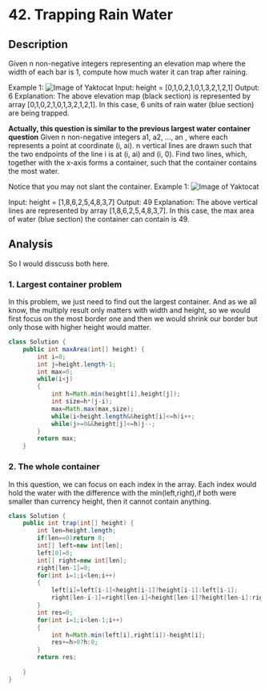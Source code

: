 # 42. Trapping Rain Water
## Description
Given n non-negative integers representing an elevation map where the width of each bar is 1, compute how much water it can trap after raining.

 

Example 1:
![Image of Yaktocat](https://assets.leetcode.com/uploads/2018/10/22/rainwatertrap.png)
Input: height = [0,1,0,2,1,0,1,3,2,1,2,1]
Output: 6
Explanation: The above elevation map (black section) is represented by array [0,1,0,2,1,0,1,3,2,1,2,1]. In this case, 6 units of rain water (blue section) are being trapped.


**Actually, this question is similar to the previous largest water container question**
Given n non-negative integers a1, a2, ..., an , where each represents a point at coordinate (i, ai). n vertical lines are drawn such that the two endpoints of the line i is at (i, ai) and (i, 0). Find two lines, which, together with the x-axis forms a container, such that the container contains the most water.

Notice that you may not slant the container.
Example 1:
![Image of Yaktocat](https://s3-lc-upload.s3.amazonaws.com/uploads/2018/07/17/question_11.jpg)

Input: height = [1,8,6,2,5,4,8,3,7]
Output: 49
Explanation: The above vertical lines are represented by array [1,8,6,2,5,4,8,3,7]. In this case, the max area of water (blue section) the container can contain is 49.

## Analysis
So I would disscuss both here.
### 1. Largest container problem
In this problem, we just need to find out the largest container. And as we all know, the multiply result only matters with width and height, so we would first focus on the most border one and then we would shrink our border but only those with higher height would matter. 
```java
class Solution {
    public int maxArea(int[] height) {
        int i=0;
        int j=height.length-1;
        int max=0;
        while(i<j)
        {
            int h=Math.min(height[i],height[j]);
            int size=h*(j-i);
            max=Math.max(max,size);
            while(i<height.length&&height[i]<=h)i++;
            while(j>=0&&height[j]<=h)j--;
        }
        return max;
    }
```

### 2. The whole container
In this question, we can focus on each index in the array. Each index would hold the water with the difference with the min(left,right),if both were smaller than currency height, then it cannot contain anything.
```java
class Solution {
    public int trap(int[] height) {
        int len=height.length;
        if(len==0)return 0;
        int[] left=new int[len];
        left[0]=0;
        int[] right=new int[len];
        right[len-1]=0;
        for(int i=1;i<len;i++)
        {
            left[i]=left[i-1]<height[i-1]?height[i-1]:left[i-1];
            right[len-i-1]=right[len-i]<height[len-i]?height[len-i]:right[len-i];
        }
        int res=0;
        for(int i=1;i<len-1;i++)
        {
            int h=Math.min(left[i],right[i])-height[i];
            res+=h>0?h:0;
        }
        return res;
        
    }
}
```
